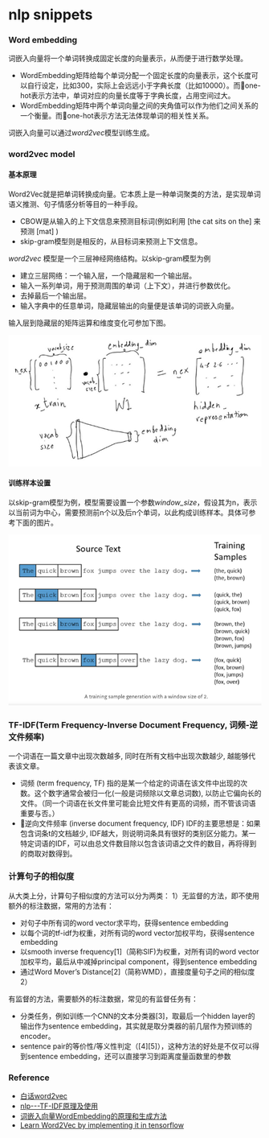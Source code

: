 # nlp snippets 


### Word embedding
词嵌入向量将一个单词转换成固定长度的向量表示，从而便于进行数学处理。
- WordEmbedding矩阵给每个单词分配一个固定长度的向量表示，这个长度可以自行设定，比如300，实际上会远远小于字典长度（比如10000）。而one-hot表示方法中，单词对应的向量长度等于字典长度，占用空间过大。
- WordEmbedding矩阵中两个单词向量之间的夹角值可以作为他们之间关系的一个衡量。而one-hot表示方法无法体现单词的相关性关系。

词嵌入向量可以通过*word2vec*模型训练生成。

### word2vec model
#### 基本原理
Word2Vec就是把单词转换成向量。它本质上是一种单词聚类的方法，是实现单词语义推测、句子情感分析等目的一种手段。
- CBOW是从输入的上下文信息来预测目标词(例如利用 [the cat sits on the] 来预测 [mat] )
- skip-gram模型则是相反的，从目标词来预测上下文信息。

*word2vec* 模型是一个三层神经网络结构。以skip-gram模型为例
- 建立三层网络：一个输入层，一个隐藏层和一个输出层。
- 输入一系列单词，用于预测周围的单词（上下文），并进行参数优化。
- 去掉最后一个输出层。
- 输入字典中的任意单词，隐藏层输出的向量便是该单词的词嵌入向量。

输入层到隐藏层的矩阵运算和维度变化可参加下图。

![](Deeplearning/../nlp_matrix.png)

#### 训练样本设置
以skip-gram模型为例，模型需要设置一个参数*window_size*，假设其为n，表示以当前词为中心，需要预测前n个以及后n个单词，以此构成训练样本。具体可参考下面的图片。

![](Deeplearning/../nlp_sampling.png)

### TF-IDF(Term Frequency-Inverse Document Frequency, 词频-逆文件频率)
一个词语在一篇文章中出现次数越多, 同时在所有文档中出现次数越少, 越能够代表该文章。
- 词频 (term frequency, TF)  指的是某一个给定的词语在该文件中出现的次数。这个数字通常会被归一化(一般是词频除以文章总词数), 以防止它偏向长的文件。（同一个词语在长文件里可能会比短文件有更高的词频，而不管该词语重要与否。）
- 逆向文件频率 (inverse document frequency, IDF)  IDF的主要思想是：如果包含词条t的文档越少, IDF越大，则说明词条具有很好的类别区分能力。某一特定词语的IDF，可以由总文件数目除以包含该词语之文件的数目，再将得到的商取对数得到。


### 计算句子的相似度
从大类上分，计算句子相似度的方法可以分为两类：
1）无监督的方法，即不使用额外的标注数据，常用的方法有：
- 对句子中所有词的word vector求平均，获得sentence embedding
- 以每个词的tf-idf为权重，对所有词的word vector加权平均，获得sentence embedding
- 以smooth inverse frequency[1]（简称SIF)为权重，对所有词的word vector加权平均，最后从中减掉principal component，得到sentence embedding
- 通过Word Mover’s Distance[2]（简称WMD），直接度量句子之间的相似度2）
  
有监督的方法，需要额外的标注数据，常见的有监督任务有：
- 分类任务，例如训练一个CNN的文本分类器[3]，取最后一个hidden layer的输出作为sentence embedding，其实就是取分类器的前几层作为预训练的encoder。
- sentence pair的等价性/等义性判定（[4][5]），这种方法的好处是不仅可以得到sentence embedding，还可以直接学习到距离度量函数里的参数

### Reference 
- [白话word2vec](https://zhuanlan.zhihu.com/p/36312907)
- [nlp---TF-IDF原理及使用](https://blog.csdn.net/u011630575/article/details/80179494)
- [词嵌入向量WordEmbedding的原理和生成方法](https://www.jianshu.com/p/0bb00eed9c63)
- [Learn Word2Vec by implementing it in tensorflow](https://towardsdatascience.com/learn-word2vec-by-implementing-it-in-tensorflow-45641adaf2ac)
